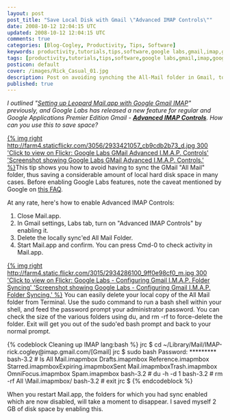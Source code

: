 ```yaml
---           
layout: post
post_title: "Save Local Disk with Gmail \"Advanced IMAP Controls\""
date: 2008-10-12 12:04:15 UTC
updated: 2008-10-12 12:04:15 UTC
comments: true
categories: [Blog-Cogley, Productivity, Tips, Software]
keywords: productivity,tutorials,tips,software,google labs,gmail,imap,google,space,all-mail
tags: [productivity,tutorials,tips,software,google labs,gmail,imap,google,space,all-mail]
posticon: default
cover: /images/Rick_Casual_01.jpg
description: Post on avoiding synching the All-Mail folder in Gmail, to save space, by Rick Cogley.
published: true
---
```


_I outlined "[Setting up Leopard Mail.app with Google Gmail IMAP](/articles/2008/01/20/tutorial-setting-up-leopard-mail-app-with-google-gmail-imap-the-basics/)" previously, and Google Labs has released a new feature for regular and Google Applications Premier Edition Gmail - [**Advanced IMAP Controls**](http://gmailblog.blogspot.com/2008/10/new-in-labs-advanced-imap-controls.html). How can you use this to save space?_

<!--more--> 

[{% img right http://farm4.staticflickr.com/3056/2933421057_cb9cdb2b73_d.jpg 300 'Click to view on Flickr: Google Labs GMail Advanced I.M.A.P. Controls' 'Screenshot showing Google Labs GMail Advanced I.M.A.P. Controls.' %}](http://www.flickr.com/photos/81796435@N00/2933421057)This tip shows you how to avoid having to sync the GMail "All Mail" folder, thus saving a considerable amount of local hard disk space in many cases. Before enabling Google Labs features, note the caveat mentioned by Google on [this FAQ](http://mail.google.com/support/bin/answer.py?hl=en&ctx=mail&answer=29418). 

At any rate, here's how to enable Advanced IMAP Controls: 

1. Close Mail.app.
1. In Gmail settings, Labs tab, turn on "Advanced IMAP Controls" by enabling it.
1. Delete the locally sync'ed All Mail Folder.
1. Start Mail.app and confirm. You can press Cmd-0 to check activity in Mail.app.

[{% img right http://farm4.static.flickr.com/3015/2934286100_9ff0e98cf0_m.jpg 300 'Click to view on Flickr: Google Labs - Configuring Gmail I.M.A.P. Folder Syncing' 'Screenshot showing Google Labs - Configuring Gmail I.M.A.P. Folder Syncing.' %}](http://www.flickr.com/photos/81796435@N00/2934286100)
You can easily delete your local copy of the All Mail folder from Terminal. Use the sudo command to run a bash shell within your shell, and feed the password prompt your administrator password. You can check the size of the various folders using du, and rm -rf to force-delete the folder. Exit will get you out of the sudo'ed bash prompt and back to your normal prompt. 

{% codeblock Cleaning up IMAP lang:bash %}
jrc $ cd ~/Library/Mail/IMAP-rick.cogley\@imap.gmail.com/[Gmail]
jrc $ sudo bash
Password: *********
bash-3.2 # ls
All Mail.imapmbox Drafts.imapmbox Reference.imapmbox Starred.imapmboxExpiring.imapmboxSent Mail.imapmboxTrash.imapmbox OmniFocus.imapmbox Spam.imapmbox
bash-3.2 # du -h -d 1
bash-3.2 # rm -rf All \Mail.imapmbox/
bash-3.2 # exit
jrc $ 
{% endcodeblock %}

When you restart Mail.app, the folders for which you had sync enabled which are now disabled, will take a moment to disappear. I saved myself 2 GB of disk space by enabling this. 

